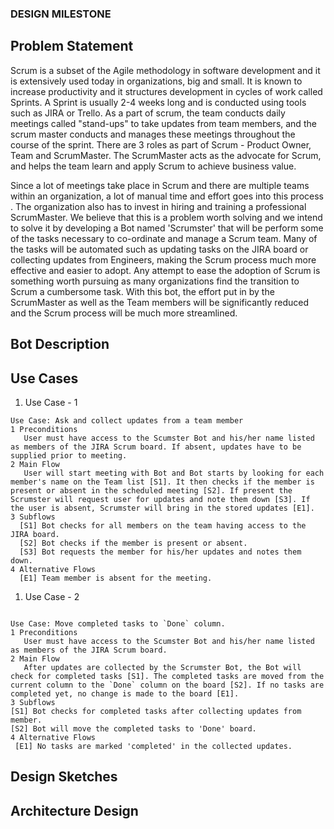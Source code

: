 ### DESIGN MILESTONE ###

## Problem Statement

Scrum is a subset of the Agile methodology in software development and it is extensively used today in organizations, big and small. It is known to increase productivity and it structures development in cycles of work called Sprints. A Sprint is usually 2-4 weeks long and is conducted using tools such as JIRA or Trello. As a part of scrum, the team conducts daily meetings called "stand-ups" to take updates from team members, and the scrum master conducts and manages these meetings throughout the course of the sprint. There are 3 roles as part of Scrum - Product Owner, Team and ScrumMaster. The ScrumMaster acts as the advocate for Scrum, and helps the team learn and apply Scrum to achieve business value. 

Since a lot of meetings take place in Scrum and there are multiple teams within an organization, a lot of manual time and effort goes into this process . The organization also has to invest in hiring and training a professional ScrumMaster. We believe that this is a problem worth solving and we intend to solve it by developing a Bot named 'Scrumster' that will be perform some of the tasks necessary to co-ordinate and manage a Scrum team. Many of the tasks will be automated such as updating tasks on the JIRA board or collecting updates from Engineers, making the Scrum process much more effective and easier to adopt. Any attempt to ease the adoption of Scrum is something worth pursuing as many organizations find the transition to Scrum a cumbersome task. With this bot, the effort put in by the ScrumMaster as well as the Team members will be significantly reduced and the Scrum process will be much more streamlined.

## Bot Description

## Use Cases

1. Use Case - 1

```
Use Case: Ask and collect updates from a team member
1 Preconditions
   User must have access to the Scumster Bot and his/her name listed as members of the JIRA Scrum board. If absent, updates have to be supplied prior to meeting.
2 Main Flow
   User will start meeting with Bot and Bot starts by looking for each member's name on the Team list [S1]. It then checks if the member is present or absent in the scheduled meeting [S2]. If present the Scrumster will request user for updates and note them down [S3]. If the user is absent, Scrumster will bring in the stored updates [E1]. 
3 Subflows
  [S1] Bot checks for all members on the team having access to the JIRA board.
  [S2] Bot checks if the member is present or absent.
  [S3] Bot requests the member for his/her updates and notes them down.
4 Alternative Flows
  [E1] Team member is absent for the meeting.
```

1. Use Case - 2
  
  ```
  
Use Case: Move completed tasks to `Done` column.
1 Preconditions
     User must have access to the Scumster Bot and his/her name listed as members of the JIRA Scrum board. 
2 Main Flow
     After updates are collected by the Scrumster Bot, the Bot will check for completed tasks [S1]. The completed tasks are moved from the current column to the `Done` column on the board [S2]. If no tasks are completed yet, no change is made to the board [E1].
3 Subflows
  [S1] Bot checks for completed tasks after collecting updates from member.
  [S2] Bot will move the completed tasks to 'Done' board.
4 Alternative Flows
   [E1] No tasks are marked 'completed' in the collected updates.
  
  ```


## Design Sketches

## Architecture Design
